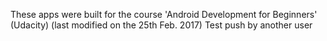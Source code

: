 These apps were built for the course 'Android Development for Beginners' (Udacity)
(last modified on the 25th Feb. 2017)
Test push by another user
